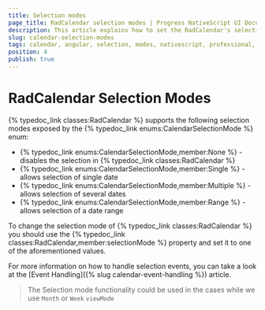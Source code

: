 ```yaml
---
title: Selection modes
page_title: RadCalendar selection modes | Progress NativeScript UI Documentation
description: This article explains how to set the RadCalendar's selection mode  with Angular
slug: calendar-selection-modes
tags: calendar, angular, selection, modes, nativescript, professional, ui
position: 4
publish: true
---
```


# RadCalendar Selection Modes
{% typedoc_link classes:RadCalendar %} supports the following selection modes exposed by the {% typedoc_link enums:CalendarSelectionMode %} enum:

- {% typedoc_link enums:CalendarSelectionMode,member:None %} - disables the selection in {% typedoc_link classes:RadCalendar %}
- {% typedoc_link enums:CalendarSelectionMode,member:Single %} - allows selection of single date
- {% typedoc_link enums:CalendarSelectionMode,member:Multiple %} - allows selection of several dates
- {% typedoc_link enums:CalendarSelectionMode,member:Range %} - allows selection of a date range

To change the selection mode of {% typedoc_link classes:RadCalendar %} you should use the {% typedoc_link classes:RadCalendar,member:selectionMode %} property and set it to one of the aforementioned values.

<snippet id='angular-calendar-selection-modes-html' />

For more information on how to handle selection events, you can take a look at the [Event Handling]({% slug calendar-event-handling %}) article.

> The Selection mode functionality could be used in the cases while we use `Month` or `Week` `viewMode`
